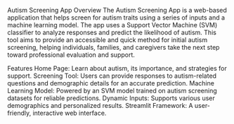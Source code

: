 Autism Screening App
Overview
The Autism Screening App is a web-based application that helps screen for autism traits using a series of inputs and a machine learning model. The app uses a Support Vector Machine (SVM) classifier to analyze responses and predict the likelihood of autism. This tool aims to provide an accessible and quick method for initial autism screening, helping individuals, families, and caregivers take the next step toward professional evaluation and support.

Features
Home Page: Learn about autism, its importance, and strategies for support.
Screening Tool: Users can provide responses to autism-related questions and demographic details for an accurate prediction.
Machine Learning Model: Powered by an SVM model trained on autism screening datasets for reliable predictions.
Dynamic Inputs: Supports various user demographics and personalized results.
Streamlit Framework: A user-friendly, interactive web interface.

